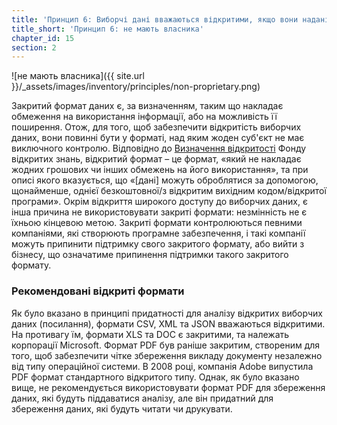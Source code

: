 ```yaml
---
title: 'Принцип 6: Виборчі дані вважаються відкритими, якщо вони надані в відкритому форматі.'
title_short: 'Принцип 6: не мають власника'
chapter_id: 15
section: 2
---
```


![не мають власника]({{ site.url }}/\_assets/images/inventory/principles/non-proprietary.png)

Закритий формат даних є, за визначенням, таким що накладає обмеження на використання інформації, або на можливість її поширення. Отож, для того, щоб забезпечити відкритість виборчих даних, вони повинні бути у форматі, над яким жоден суб'єкт не має виключного контролю. Відповідно до [Визначення відкритості](http://opendefinition.org/od/) Фонду відкритих знань, відкритий формат – це формат, «який не накладає жодних грошових чи інших обмежень на його використання», та при описі якого вказується, що «\[дані\] можуть оброблятися за допомогою, щонайменше, однієї безкоштовної/з відкритим вихідним кодом/відкритої програми». Окрім відкриття широкого доступу до виборчих даних, є інша причина не використовувати закриті формати: незмінність не є їхньою кінцевою метою. Закриті формати контролюються певними компаніями, які створюють програмне забезпечення, і такі компанії можуть припинити підтримку свого закритого формату, або вийти з бізнесу, що означатиме припинення підтримки такого закритого формату.

### Рекомендовані відкриті формати

Як було вказано в принципі придатності для аналізу відкритих виборчих даних (посилання), формати CSV, XML та JSON вважаються відкритими. На противагу їм, формати XLS та DOC є закритими, та належать корпорації Microsoft. Формат PDF був раніше закритим, створеним для того, щоб забезпечити чітке збереження викладу документу незалежно від типу операційної системи. В 2008 році, компанія Adobe випустила PDF формат стандартного відкритого типу. Однак, як було вказано вище, не рекомендується використовувати формат PDF для збереження даних, які будуть піддаватися аналізу, але він придатний для збереження даних, які будуть читати чи друкувати.
